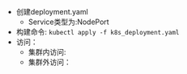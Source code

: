 
- 创建deployment.yaml
  - Service类型为:NodePort
- 构建命令: ``kubectl apply -f k8s_deployment.yaml``
- 访问：
  - 集群内访问:
  - 集群外访问：